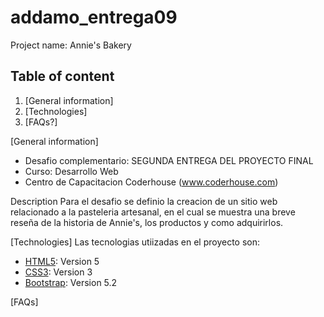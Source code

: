 # addamo_entrega09
Project name: Annie's Bakery

## Table of content
1. [General information]
2. [Technologies]
3. [FAQs?]

[General information]
* Desafio complementario: SEGUNDA ENTREGA DEL PROYECTO FINAL
* Curso: Desarrollo Web
* Centro de Capacitacion Coderhouse (www.coderhouse.com)

Description
Para el desafio se definio la creacion de un sitio web relacionado a la pasteleria artesanal, en el cual se muestra una breve reseña de la historia de Annie's, los productos y como adquirirlos.

[Technologies]
Las tecnologias utiizadas en el proyecto son:
* [HTML5](https://dev.w3.org/html5/html-author/): Version 5 
* [CSS3](https://developer.mozilla.org/en-US/docs/Web/CSS): Version 3
* [Bootstrap](https://getbootstrap.com/): Version 5.2

[FAQs]
